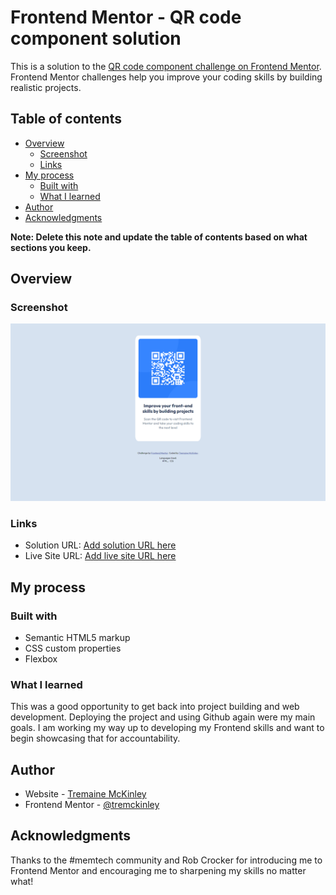 # Frontend Mentor - QR code component solution

This is a solution to the [QR code component challenge on Frontend Mentor](https://www.frontendmentor.io/challenges/qr-code-component-iux_sIO_H). Frontend Mentor challenges help you improve your coding skills by building realistic projects. 

## Table of contents

- [Overview](#overview)
  - [Screenshot](#screenshot)
  - [Links](#links)
- [My process](#my-process)
  - [Built with](#built-with)
  - [What I learned](#what-i-learned)
- [Author](#author)
- [Acknowledgments](#acknowledgments)

**Note: Delete this note and update the table of contents based on what sections you keep.**

## Overview

### Screenshot

![](./images/QR-component-screenshot.png)

### Links

- Solution URL: [Add solution URL here](https://your-solution-url.com)
- Live Site URL: [Add live site URL here](https://your-live-site-url.com)

## My process

### Built with

- Semantic HTML5 markup
- CSS custom properties
- Flexbox

### What I learned

This was a good opportunity to get back into project building and web development. Deploying the project and using Github again were my main goals. I am working my way up to developing my Frontend skills and want to begin showcasing that for accountability.

## Author

- Website - [Tremaine McKinley](https://www.linkedin.com/in/tremaine-mckinley)
- Frontend Mentor - [@tremckinley](https://www.frontendmentor.io/profile/tremckinley)

## Acknowledgments
Thanks to the #memtech community and Rob Crocker for introducing me to Frontend Mentor and encouraging me to sharpening my skills no matter what!
